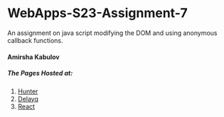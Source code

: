 # WebApps-S23-Assignment-7
An assignment on java script modifying the DOM and using anonymous callback functions.

#### Amirsha Kabulov
##### The Pages Hosted at: 
1. [Hunter](https://44-563-web-apps-s23.github.io/44563-webapps-s23-assignment7-amirshakabulov/hunter.html)
2. [Delayq](https://44-563-web-apps-s23.github.io/44563-webapps-s23-assignment7-amirshakabulov/delay1.html)
3. [React](https://44-563-web-apps-s23.github.io/44563-webapps-s23-assignment7-amirshakabulov/react.html)
